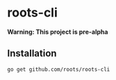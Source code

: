 # roots-cli

**Warning: This project is pre-alpha**

## Installation

```
go get github.com/roots/roots-cli
```
